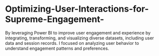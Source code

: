 # Optimizing-User-Interactions-for-Supreme-Engagement-
By leveraging Power BI to improve user engagement and experience by integrating, transforming, and visualizing diverse datasets, including user data and session records. I focused on analyzing user behavior to understand engagement patterns and preferences. 

